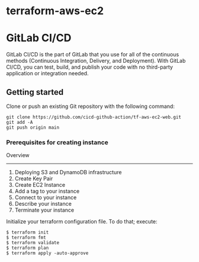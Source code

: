# terraform-aws-ec2

# GitLab CI/CD

GitLab CI/CD is the part of GitLab that you use for all of the continuous methods (Continuous Integration, Delivery, and Deployment). With GitLab CI/CD, you can test, build, and publish your code with no third-party application or integration needed.

## Getting started
Clone or push an existing Git repository with the following command:

```
git clone https://github.com/cicd-github-action/tf-aws-ec2-web.git
git add -A 
git push origin main
```
### Prerequisites for creating instance 

Overview
_________________________________________________
1. Deploying S3 and DynamoDB infrastructure
1. Create Key Pair
1. Create EC2 Instance 
1. Add a tag to your instance
1. Connect to your instance
1. Describe your instance
1. Terminate your instance

Initialize your terraform configuration file. To do that; execute:
```
$ terraform init
$ terraform fmt 
$ terraform validate 
$ terraform plan
$ terraform apply -auto-approve
```
